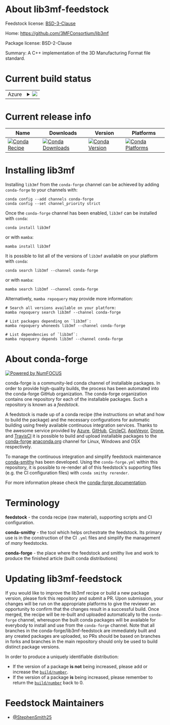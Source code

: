 About lib3mf-feedstock
======================

Feedstock license: [BSD-3-Clause](https://github.com/conda-forge/lib3mf-feedstock/blob/main/LICENSE.txt)

Home: https://github.com/3MFConsortium/lib3mf

Package license: BSD-2-Clause

Summary: A C++ implementation of the 3D Manufacturing Format file standard.

Current build status
====================


<table>
    
  <tr>
    <td>Azure</td>
    <td>
      <details>
        <summary>
          <a href="https://dev.azure.com/conda-forge/feedstock-builds/_build/latest?definitionId=12656&branchName=main">
            <img src="https://dev.azure.com/conda-forge/feedstock-builds/_apis/build/status/lib3mf-feedstock?branchName=main">
          </a>
        </summary>
        <table>
          <thead><tr><th>Variant</th><th>Status</th></tr></thead>
          <tbody><tr>
              <td>linux_64</td>
              <td>
                <a href="https://dev.azure.com/conda-forge/feedstock-builds/_build/latest?definitionId=12656&branchName=main">
                  <img src="https://dev.azure.com/conda-forge/feedstock-builds/_apis/build/status/lib3mf-feedstock?branchName=main&jobName=linux&configuration=linux%20linux_64_" alt="variant">
                </a>
              </td>
            </tr><tr>
              <td>osx_64</td>
              <td>
                <a href="https://dev.azure.com/conda-forge/feedstock-builds/_build/latest?definitionId=12656&branchName=main">
                  <img src="https://dev.azure.com/conda-forge/feedstock-builds/_apis/build/status/lib3mf-feedstock?branchName=main&jobName=osx&configuration=osx%20osx_64_" alt="variant">
                </a>
              </td>
            </tr><tr>
              <td>win_64</td>
              <td>
                <a href="https://dev.azure.com/conda-forge/feedstock-builds/_build/latest?definitionId=12656&branchName=main">
                  <img src="https://dev.azure.com/conda-forge/feedstock-builds/_apis/build/status/lib3mf-feedstock?branchName=main&jobName=win&configuration=win%20win_64_" alt="variant">
                </a>
              </td>
            </tr>
          </tbody>
        </table>
      </details>
    </td>
  </tr>
</table>

Current release info
====================

| Name | Downloads | Version | Platforms |
| --- | --- | --- | --- |
| [![Conda Recipe](https://img.shields.io/badge/recipe-lib3mf-green.svg)](https://anaconda.org/conda-forge/lib3mf) | [![Conda Downloads](https://img.shields.io/conda/dn/conda-forge/lib3mf.svg)](https://anaconda.org/conda-forge/lib3mf) | [![Conda Version](https://img.shields.io/conda/vn/conda-forge/lib3mf.svg)](https://anaconda.org/conda-forge/lib3mf) | [![Conda Platforms](https://img.shields.io/conda/pn/conda-forge/lib3mf.svg)](https://anaconda.org/conda-forge/lib3mf) |

Installing lib3mf
=================

Installing `lib3mf` from the `conda-forge` channel can be achieved by adding `conda-forge` to your channels with:

```
conda config --add channels conda-forge
conda config --set channel_priority strict
```

Once the `conda-forge` channel has been enabled, `lib3mf` can be installed with `conda`:

```
conda install lib3mf
```

or with `mamba`:

```
mamba install lib3mf
```

It is possible to list all of the versions of `lib3mf` available on your platform with `conda`:

```
conda search lib3mf --channel conda-forge
```

or with `mamba`:

```
mamba search lib3mf --channel conda-forge
```

Alternatively, `mamba repoquery` may provide more information:

```
# Search all versions available on your platform:
mamba repoquery search lib3mf --channel conda-forge

# List packages depending on `lib3mf`:
mamba repoquery whoneeds lib3mf --channel conda-forge

# List dependencies of `lib3mf`:
mamba repoquery depends lib3mf --channel conda-forge
```


About conda-forge
=================

[![Powered by
NumFOCUS](https://img.shields.io/badge/powered%20by-NumFOCUS-orange.svg?style=flat&colorA=E1523D&colorB=007D8A)](https://numfocus.org)

conda-forge is a community-led conda channel of installable packages.
In order to provide high-quality builds, the process has been automated into the
conda-forge GitHub organization. The conda-forge organization contains one repository
for each of the installable packages. Such a repository is known as a *feedstock*.

A feedstock is made up of a conda recipe (the instructions on what and how to build
the package) and the necessary configurations for automatic building using freely
available continuous integration services. Thanks to the awesome service provided by
[Azure](https://azure.microsoft.com/en-us/services/devops/), [GitHub](https://github.com/),
[CircleCI](https://circleci.com/), [AppVeyor](https://www.appveyor.com/),
[Drone](https://cloud.drone.io/welcome), and [TravisCI](https://travis-ci.com/)
it is possible to build and upload installable packages to the
[conda-forge](https://anaconda.org/conda-forge) [anaconda.org](https://anaconda.org/)
channel for Linux, Windows and OSX respectively.

To manage the continuous integration and simplify feedstock maintenance
[conda-smithy](https://github.com/conda-forge/conda-smithy) has been developed.
Using the ``conda-forge.yml`` within this repository, it is possible to re-render all of
this feedstock's supporting files (e.g. the CI configuration files) with ``conda smithy rerender``.

For more information please check the [conda-forge documentation](https://conda-forge.org/docs/).

Terminology
===========

**feedstock** - the conda recipe (raw material), supporting scripts and CI configuration.

**conda-smithy** - the tool which helps orchestrate the feedstock.
                   Its primary use is in the construction of the CI ``.yml`` files
                   and simplify the management of *many* feedstocks.

**conda-forge** - the place where the feedstock and smithy live and work to
                  produce the finished article (built conda distributions)


Updating lib3mf-feedstock
=========================

If you would like to improve the lib3mf recipe or build a new
package version, please fork this repository and submit a PR. Upon submission,
your changes will be run on the appropriate platforms to give the reviewer an
opportunity to confirm that the changes result in a successful build. Once
merged, the recipe will be re-built and uploaded automatically to the
`conda-forge` channel, whereupon the built conda packages will be available for
everybody to install and use from the `conda-forge` channel.
Note that all branches in the conda-forge/lib3mf-feedstock are
immediately built and any created packages are uploaded, so PRs should be based
on branches in forks and branches in the main repository should only be used to
build distinct package versions.

In order to produce a uniquely identifiable distribution:
 * If the version of a package **is not** being increased, please add or increase
   the [``build/number``](https://docs.conda.io/projects/conda-build/en/latest/resources/define-metadata.html#build-number-and-string).
 * If the version of a package **is** being increased, please remember to return
   the [``build/number``](https://docs.conda.io/projects/conda-build/en/latest/resources/define-metadata.html#build-number-and-string)
   back to 0.

Feedstock Maintainers
=====================

* [@StephenSmith25](https://github.com/StephenSmith25/)

